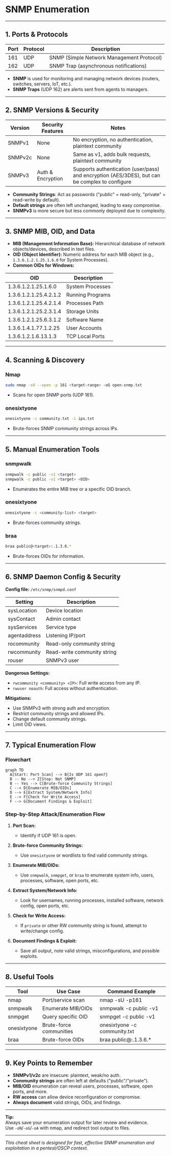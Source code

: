 # SNMP Enumeration

---

## 1. Ports & Protocols

| Port | Protocol | Description                                  |
|------|----------|----------------------------------------------|
| 161  | UDP      | SNMP (Simple Network Management Protocol)    |
| 162  | UDP      | SNMP Trap (asynchronous notifications)       |

- **SNMP** is used for monitoring and managing network devices (routers, switches, servers, IoT, etc.).
- **SNMP Traps** (UDP 162) are alerts sent from agents to managers.

---

## 2. SNMP Versions & Security

| Version  | Security Features         | Notes                                                      |
|----------|--------------------------|------------------------------------------------------------|
| SNMPv1   | None                     | No encryption, no authentication, plaintext community      |
| SNMPv2c  | None                     | Same as v1, adds bulk requests, plaintext community        |
| SNMPv3   | Auth & Encryption        | Supports authentication (user/pass) and encryption (AES/3DES), but can be complex to configure |

- **Community Strings**: Act as passwords ("public" = read-only, "private" = read-write by default).
- **Default strings** are often left unchanged, leading to easy compromise.
- **SNMPv3** is more secure but less commonly deployed due to complexity.

---

## 3. SNMP MIB, OID, and Data

- **MIB (Management Information Base):** Hierarchical database of network objects/devices, described in text files.
- **OID (Object Identifier):** Numeric address for each MIB object (e.g., `1.3.6.1.2.1.25.1.6.0` for System Processes).
- **Common OIDs for Windows:**

| OID                        | Description         |
|----------------------------|--------------------|
| 1.3.6.1.2.1.25.1.6.0       | System Processes   |
| 1.3.6.1.2.1.25.4.2.1.2     | Running Programs   |
| 1.3.6.1.2.1.25.4.2.1.4     | Processes Path     |
| 1.3.6.1.2.1.25.2.3.1.4     | Storage Units      |
| 1.3.6.1.2.1.25.6.3.1.2     | Software Name      |
| 1.3.6.1.4.1.77.1.2.25      | User Accounts      |
| 1.3.6.1.2.1.6.13.1.3       | TCP Local Ports    |

---

## 4. Scanning & Discovery

### Nmap

```bash
sudo nmap -sU --open -p 161 <target-range> -oG open-snmp.txt
```
- Scans for open SNMP ports (UDP 161).

### onesixtyone

```bash
onesixtyone -c community.txt -i ips.txt
```
- Brute-forces SNMP community strings across IPs.

---

## 5. Manual Enumeration Tools

### snmpwalk

```bash
snmpwalk -c public -v1 <target>
snmpwalk -c public -v1 <target> <OID>
```
- Enumerates the entire MIB tree or a specific OID branch.

### onesixtyone

```bash
onesixtyone -c <community-list> <target>
```
- Brute-forces community strings.

### braa

```bash
braa public@<target>:.1.3.6.*
```
- Brute-forces OIDs for information.

---

## 6. SNMP Daemon Config & Security

**Config file:** `/etc/snmp/snmpd.conf`

| Setting                | Description                                      |
|------------------------|--------------------------------------------------|
| sysLocation            | Device location                                  |
| sysContact             | Admin contact                                    |
| sysServices            | Service type                                     |
| agentaddress           | Listening IP/port                                |
| rocommunity            | Read-only community string                       |
| rwcommunity            | Read-write community string                      |
| rouser                 | SNMPv3 user                                      |

**Dangerous Settings:**
- `rwcommunity <community> <IP>`: Full write access from any IP.
- `rwuser noauth`: Full access without authentication.

**Mitigations:**
- Use SNMPv3 with strong auth and encryption.
- Restrict community strings and allowed IPs.
- Change default community strings.
- Limit OID views.

---

## 7. Typical Enumeration Flow

### Flowchart

```mermaid
graph TD
  A[Start: Port Scan] --> B{Is UDP 161 open?}
  B -- No --> Z[Stop: Not SNMP]
  B -- Yes --> C[Brute-force Community Strings]
  C --> D[Enumerate MIB/OIDs]
  D --> E[Extract System/Network Info]
  E --> F[Check for Write Access]
  F --> G[Document Findings & Exploit]
```

### Step-by-Step Attack/Enumeration Flow

1. **Port Scan:**  
   - Identify if UDP 161 is open.

2. **Brute-force Community Strings:**  
   - Use `onesixtyone` or wordlists to find valid community strings.

3. **Enumerate MIB/OIDs:**  
   - Use `snmpwalk`, `snmpget`, or `braa` to enumerate system info, users, processes, software, open ports, etc.

4. **Extract System/Network Info:**  
   - Look for usernames, running processes, installed software, network config, open ports, etc.

5. **Check for Write Access:**  
   - If `private` or other RW community string is found, attempt to write/change config.

6. **Document Findings & Exploit:**  
   - Save all output, note valid strings, misconfigurations, and possible exploits.

---

## 8. Useful Tools

| Tool         | Use Case                | Command Example                        |
|--------------|------------------------|----------------------------------------|
| nmap         | Port/service scan       | nmap -sU -p161 <target>                |
| snmpwalk     | Enumerate MIB/OIDs      | snmpwalk -c public -v1 <target>        |
| snmpget      | Query specific OID      | snmpget -c public -v1 <target> <OID>   |
| onesixtyone  | Brute-force communities | onesixtyone -c community.txt <target>  |
| braa         | Brute-force OIDs        | braa public@<target>:.1.3.6.*          |

---

## 9. Key Points to Remember

- **SNMPv1/v2c** are insecure: plaintext, weak/no auth.
- **Community strings** are often left at defaults ("public"/"private").
- **MIB/OID** enumeration can reveal users, processes, software, open ports, and more.
- **RW access** can allow device reconfiguration or compromise.
- **Always document** valid strings, OIDs, and findings.

---

**Tip:**  
Always save your enumeration output for later review and evidence.  
Use `-oN`/`-oG`/`-oA` with nmap, and redirect tool output to files.

---

*This cheat sheet is designed for fast, effective SNMP enumeration and exploitation in a pentest/OSCP context.*
